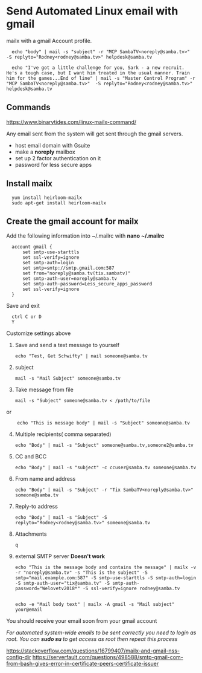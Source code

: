 # Send Automated Linux email with gmail
mailx with a gmail Account profile.

      echo "body" | mail -s "subject" -r "MCP SambaTV<noreply@samba.tv>"  -S replyto="Rodney<rodney@samba.tv>" helpdesk@samba.tv 
      
      echo "I've got a little challenge for you, Sark - a new recruit. He's a tough case, but I want him treated in the usual manner. Train him for the games...End of line" | mail -s "Master Control Program" -r "MCP SambaTV<noreply@samba.tv>"  -S replyto="Rodney<rodney@samba.tv>" helpdesk@samba.tv   
     


## Commands
https://www.binarytides.com/linux-mailx-command/

Any email sent from the system will get sent through the gmail servers. 
 * host email domain with Gsuite 
 * make a **noreply** mailbox
 * set up 2 factor authentication on it
 * password for less secure apps
 
 ## Install mailx
 
      yum install heirloom-mailx
      sudo apt-get install heirloom-mailx
      
 ## Create the gmail account for mailx
 
 Add the following information into ~/.mailrc with **nano ~/.mailrc**
 
      account gmail {
          set smtp-use-starttls
          set ssl-verify=ignore
          set smtp-auth=login
          set smtp=smtp://smtp.gmail.com:587
          set from="noreply@samba.tv(tix.sambatv)"
          set smtp-auth-user=noreply@samba.tv
          set smtp-auth-password=Less_secure_apps_password
          set ssl-verify=ignore
      }
 Save and exit 
      
      ctrl C or D
      Y
 Customize settings above
 1. Save and send a text message to yourself
 
        echo "Test, Get Schwifty" | mail someone@samba.tv
 2. subject 
 
        mail -s "Mail Subject" someone@samba.tv
 3. Take message from file
 
        mail -s "Subject" someone@samba.tv < /path/to/file
 or  

        echo "This is message body" | mail -s "Subject" someone@samba.tv
 4. Multiple recipients( comma separated)
  
        echo "Body" | mail -s "Subject" someone@samba.tv,someone2@samba.tv
        
 5. CC and BCC
       
        echo "Body" | mail -s "subject" -c ccuser@samba.tv someone@samba.tv
       
 6. From name and address
 
        echo "Body" | mail -s "Subject" -r "Tix SambaTV<noreply@samba.tv>" someone@samba.tv
        
 7. Reply-to address
 
        echo "Body" | mail -s "Subject" -S replyto="Rodney<rodney@samba.tv>" someone@samba.tv
        
 8. Attachments
 
        q
 9. external SMTP server **Doesn't work**
 
        echo "This is the message body and contains the message" | mailx -v -r "noreply@samba.tv" -s "This is the subject" -S smtp="mail.example.com:587" -S smtp-use-starttls -S smtp-auth=login -S smtp-auth-user="tix@samba.tv" -S smtp-auth-password="Welovetv2018*" -S ssl-verify=ignore rodney@samba.tv
       
       
        echo -e "Mail body text" | mailx -A gmail -s "Mail subject" your@email
      
 You should receive your email soon from your gmail account
 
 _For automated system-wide emails to be sent correctly you need to login as root. You can **sudo su** to get access as root
 then repeat this process_
 
https://stackoverflow.com/questions/16799407/mailx-and-gmail-nss-config-dir
 https://serverfault.com/questions/498588/smtp-gmail-com-from-bash-gives-error-in-certificate-peers-certificate-issuer
